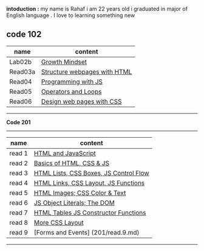  **intoduction :** 
 my name is Rahaf i am 22 years old i graduated in major of English language . I love to learning something new 


**code 102** 
--------------------------------- 
| name     |    content                                                                                      | 
| ---------|--------------------                                                                             | 
|   Lab02b |[Growth Mindset](https://rahafsaleh98.github.io/reading-notes/lab02a)                        |
|  Read03a |[Structure webpages with HTML](https://github.com/Rahafsaleh98/reading-notes/blob/main/read03a.md)
|  Read04	 |[Programming with JS](https://github.com/Rahafsaleh98/reading-notes/blob/main/read04.md)       |
|  Read05	 |[Operators and Loops](https://github.com/Rahafsaleh98/reading-notes/blob/main/read05.md)       |          |                                                                                                  |
|  Read06  |[Design web pages with CSS](https://github.com/Rahafsaleh98/reading-notes/blob/main/read06.md)
 --------------------------------------



  **Code 201** 


--------------------------------- 
| name     |     content        | 
| ---------|--------------------| 
|read 1    |[HTML and JavaScript](201/read1.md)|
|read 2    |[Basics of HTML, CSS & JS](201/read2.md)|
|read 3    |[HTML Lists, CSS Boxes, JS Control Flow](201/read3.md)|
|read 4    |[HTML Links, CSS Layout, JS Functions](201/read4.md)|
|read 5    |[ HTML Images; CSS Color & Text](201/read5.md)|
|read 6    |  [JS Object Literals; The DOM](201/read6.md)        |
|read 7    | [HTML Tables JS Constructor Functions](201/read7.md)|
|read 8    |[More CSS Layout](201/read8.md)|
|read 9    |[Forms and Events] (201/read.9.md)|
---------------------------------